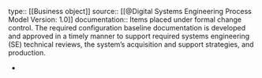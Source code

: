 type:: [[Business object]]
source:: [[@Digital Systems Engineering Process Model Version: 1.0]]
documentation:: Items placed under formal change control. The required configuration baseline documentation is developed and approved in a timely manner to support required systems engineering (SE) technical reviews, the system’s acquisition and support strategies, and production.

-